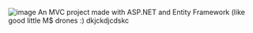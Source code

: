 ![image](https://user-images.githubusercontent.com/99285798/225782297-6e70f4e6-9c5a-430d-b0df-43cdd7e345ed.png)
An MVC project made with ASP.NET and Entity Framework (like good little M$ drones :)
dkjckdjcdskc
